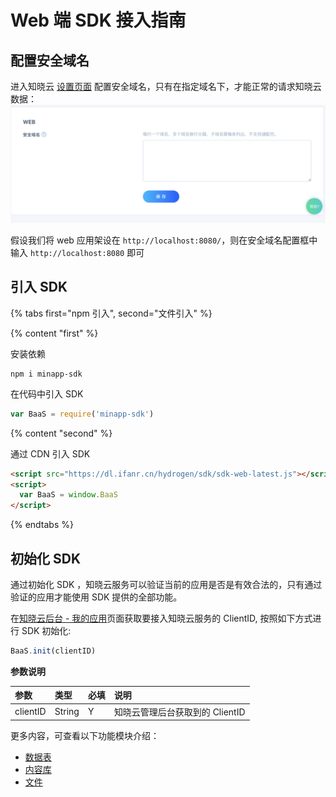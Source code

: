 #  Web 端 SDK 接入指南

## 配置安全域名
进入知晓云 [设置页面](https://cloud.minapp.com/dashboard/#/app/settings/app/) 配置安全域名，只有在指定域名下，才能正常的请求知晓云数据：
![配置安全域名](/images/newbies/web-sdk-secure-domain.png)

假设我们将 web 应用架设在 `http://localhost:8080/`，则在安全域名配置框中输入 `http://localhost:8080` 即可


## 引入 SDK

{% tabs first="npm 引入", second="文件引入" %}

{% content "first" %}

安装依赖

```shell
npm i minapp-sdk
```

在代码中引入 SDK
```javascript
var BaaS = require('minapp-sdk')
```
{% content "second" %}

通过 CDN 引入 SDK

```html
<script src="https://dl.ifanr.cn/hydrogen/sdk/sdk-web-latest.js"></script>
<script>
  var BaaS = window.BaaS
</script>
```

{% endtabs %}

## 初始化 SDK

通过初始化 SDK ，知晓云服务可以验证当前的应用是否是有效合法的，只有通过验证的应用才能使用 SDK 提供的全部功能。

在[知晓云后台 - 我的应用](https://cloud.minapp.com/admin/profile/)页面获取要接入知晓云服务的 ClientID, 按照如下方式进行 SDK 初始化:


```javascript
BaaS.init(clientID)
```

**参数说明**

| 参数            | 类型    | 必填 | 说明         |
| :-------------- | :------| ---- | :----------- |
| clientID      | String |   Y   | 知晓云管理后台获取到的 ClientID |

更多内容，可查看以下功能模块介绍：

* [数据表](../schema/README.md)
* [内容库](../content/README.md)
* [文件](../file/README.md)
